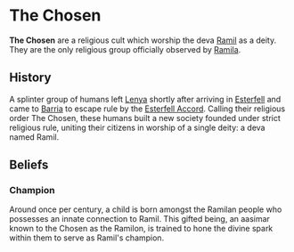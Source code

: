 # The Chosen

**The Chosen** are a religious cult which worship the deva [Ramil](../pantheon/ramil.md) as a deity. They are the only religious group officially observed by [Ramila](../societies/ramila.md).

## History

A splinter group of humans left [Lenya](../mote/esterfell/lenya) shortly after arriving in [Esterfell](../mote/esterfell) and came to [Barria](../mote/esterfell/barria) to escape rule by the [Esterfell Accord](../societies/esterfell-accord/esterfell-accord.md). Calling their religious order The Chosen, these humans built a new society founded under strict religious rule, uniting their citizens in worship of a single deity: a deva named Ramil.

## Beliefs

### Champion

Around once per century, a child is born amongst the Ramilan people who possesses an innate connection to Ramil. This gifted being, an aasimar known to the Chosen as the Ramilon, is trained to hone the divine spark within them to serve as Ramil's champion.
